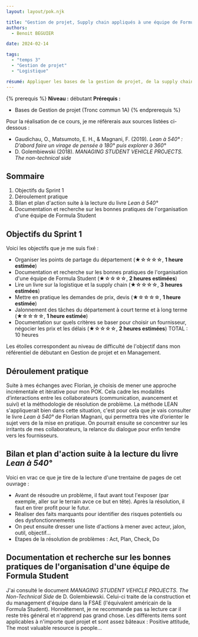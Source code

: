 ```yaml
---
layout: layout/pok.njk

title: "Gestion de projet, Supply chain appliqués à une équipe de Formula Student"
authors:
  - Benoit BEGUIER

date: 2024-02-14

tags: 
  - "temps 3"
  - "Gestion de projet"
  - "Logistique"

résumé: Appliquer les bases de la gestion de projet, de la supply chain et de la logistique à l'organisation d'une équipe de Formula Student.
---
```


{% prerequis %}
**Niveau :** débutant
**Prérequis :**

- Bases de Gestion de projet (Tronc commun 1A)
{% endprerequis %}

Pour la réalisation de ce cours, je me réfèrerais aux sources listées ci-dessous :

- Gaudichau, O., Matsumoto, E. H., & Magnani, F. (2019). *Lean à 540° : D’abord faire un virage de pensée à 180° puis explorer à 360°*
- D. Golembiewski (2018). *MANAGING STUDENT VEHICLE PROJECTS. The non-technical side*

## Sommaire

1. Objectifs du Sprint 1
2. Déroulement pratique
3. Bilan et plan d'action suite à la lecture du livre *Lean à 540°*
4. Documentation et recherche sur les bonnes pratiques de l'organisation d'une équipe de Formula Student

## Objectifs du Sprint 1

Voici les objectifs que je me suis fixé :

- Organiser les points de partage du département (★☆☆☆☆, **1 heure estimée**)
- Documentation et recherche sur les bonnes pratiques de l'organisation d'une équipe de Formula Student (★☆☆☆☆, **2 heures estimées**)
- Lire un livre sur la logistique et la supply chain (★☆☆☆☆, **3 heures estimées**)
- Mettre en pratique les demandes de prix, devis (★☆☆☆☆, **1 heure estimée**)
- Jalonnement des tâches du département à court terme et à long terme (★☆☆☆☆, **1 heure estimée**)
- Documentation sur quels critères se baser pour choisir un fournisseur, négocier les prix et les délais (★☆☆☆☆, **2 heures estimées**)
TOTAL : 10 heures

Les étoiles correspondent au niveau de difficulté de l'objectif dans mon référentiel de débutant en Gestion de projet et en Management.

## Déroulement pratique

Suite à mes échanges avec Florian, je choisis de mener une approche incrémentale et itérative pour mon POK. Cela cadre les modalités d’interactions entre les collaborateurs (communication, avancement et suivi) et la méthodologie de résolution de problème. La méthode LEAN s'appliquerait bien dans cette situation, c'est pour cela que je vais consulter le livre *Lean à 540°* de Florian Magnani, qui permettra très vite d’orienter le sujet vers de la mise en pratique.
On pourrait ensuite se concentrer sur les irritants de mes collaborateurs, la relance du dialogue pour enfin tendre vers les fournisseurs.

## Bilan et plan d'action suite à la lecture du livre *Lean à 540°*

Voici en vrac ce que je tire de la lecture d'une trentaine de pages de cet ouvrage :

- Avant de résoudre un problème, il faut avant tout l'exposer (par exemple, aller sur le terrain avce ce but en tête). Après la résolution, il faut en tirer profit pour le futur.
- Réaliser des faits marquants pour identifier des risques potentiels ou des dysfonctionnements
- On peut ensuite dresser une liste d'actions à mener avec acteur, jalon, outil, objectif...
- Etapes de la résolution de problèmes : Act, Plan, Check, Do

## Documentation et recherche sur les bonnes pratiques de l'organisation d'une équipe de Formula Student

J'ai consulté le document *MANAGING STUDENT VEHICLE PROJECTS. The Non-Technical Side* de D. Golembiewski. Celui-ci traite de la construction et du management d'équipe dans la FSAE (l'équivalent américain de la Formula Student). Honnêtement, je ne recommande pas sa lecture car il reste très général et n'apprend pas grand chose. Les différents items sont applicables à n'importe quel projet et sont assez bâteaux : Positive attitude, The most valuable resource is people...

